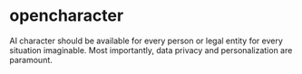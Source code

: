 # opencharacter
AI character should be available for every person or legal entity for every situation imaginable. Most importantly, data privacy and personalization are paramount.
